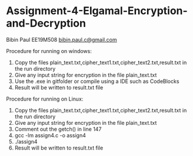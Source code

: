 # Assignment-4-Elgamal-Encryption-and-Decryption

Bibin Paul EE19M508 bibin.paul.c@gmail.com

Procedure for running on windows:

1. Copy the files plain_text.txt,cipher_text1.txt,cipher_text2.txt,result.txt in the run directory
2. Give any input string for encryption in the file plain_text.txt
3. Use the .exe in gitfolder or
compile using a IDE such as CodeBlocks
4. Result will be written to result.txt file

Procedure for running on Linux:

1. Copy the files plain_text.txt,cipher_text1.txt,cipher_text2.txt,result.txt in the run directory
2. Give any input string for encryption in the file plain_text.txt
3. Comment out the getch() in line 147
4. gcc -lm assign4.c -o assign4
5. ./assign4
6. Result will be written to result.txt file
